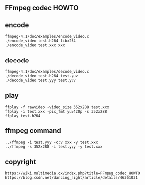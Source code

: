 ## FFmpeg codec HOWTO

## encode
```
ffmpeg-4.1/doc/examples/encode_video.c
./encode_video test.h264 libx264
./encode_video test.xxx xxx
```
## decode
```
ffmpeg-4.1/doc/examples/decode_video.c
./decode_video test.h264 test.yuv
./decode_video test.yyy test.yuv
```
## play
```
ffplay -f rawvideo -video_size 352x288 test.xxx
ffplay -i test.xxx -pix_fmt yuv420p -s 352x288
ffplay test.h264
```
## ffmpeg command
```
../ffmpeg -i test.yyy -c:v xxx -y test.xxx
../ffmpeg -s 352x288 -i test.yyy -y test.xxx
```
## copyright
```
https://wiki.multimedia.cx/index.php?title=FFmpeg_codec_HOWTO
https://blog.csdn.net/dancing_night/article/details/46361031
```
